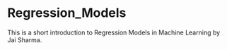 # Regression_Models
This is a short introduction to Regression Models in Machine Learning by Jai Sharma. 
